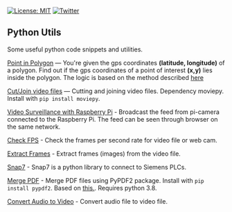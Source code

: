 
[![License: MIT](https://img.shields.io/badge/License-MIT-yellow.svg)](https://opensource.org/licenses/MIT)  [![Twitter](https://img.shields.io/twitter/follow/_anshulkhare?style=social)](https://twitter.com/_anshulkhare)  

## Python Utils

Some useful python code snippets and utilities.


[Point in Polygon](https://github.com/anshulkhare7/PythonUtils/blob/master/pointInPolygon.py) — You're given the gps coordinates **(latitude, longitude)** of a polygon. Find out if the gps coordinates of a point of interest **(x,y)** lies inside the polygon. The logic is based on the method described [here](http://alienryderflex.com/polygon/)

[Cut/Join video files](https://github.com/anshulkhare7/PythonUtils/blob/master/joinSplitVideo.py) — Cutting and joining video files. Dependency moviepy. Install with `pip install moviepy`.

[Video Surveillance with Raspberry Pi](https://github.com/anshulkhare7/PythonUtils/blob/master/videoStreamingRaspi.py) - Broadcast the feed from pi-camera connected to the Raspberry Pi. The feed can be seen through browser on the same network.

[Check FPS](https://github.com/anshulkhare7/PythonUtils/blob/master/checkFPS.py) - Check the frames per second rate for video file or web cam.

[Extract Frames](https://github.com/anshulkhare7/PythonUtils/blob/master/extractFrames.py) - Extract frames (images) from the video file.

[Snap7](https://github.com/anshulkhare7/PythonUtils/blob/master/snap7) - Snap7 is a python library to connect to Siemens PLCs.

[Merge PDF](https://github.com/anshulkhare7/PythonUtils/blob/master/mergePDF.py) - Merge PDF files using PyPDF2 package. Install with `pip install pypdf2`. Based on [this.](https://realpython.com/pdf-python/). Requires python 3.8.

[Convert Audio to Video](https://github.com/anshulkhare7/PythonUtils/blob/master/audio2video.py) - Convert audio file to video file.

